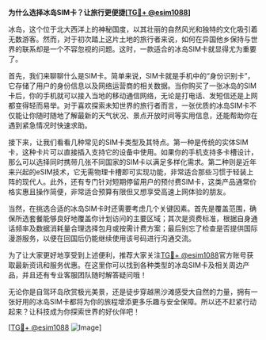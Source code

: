 **为什么选择冰岛SIM卡？让旅行更便捷[[TG💪+ @esim1088](https://t.me/s/esim1088)]**

冰岛，这个位于北大西洋上的神秘国度，以其壮丽的自然风光和独特的文化吸引着无数游客。然而，对于初次踏上这片土地的旅行者来说，如何在异国他乡保持与世界的联系却是一个不容忽视的问题。这时，一款适合的冰岛SIM卡就显得尤为重要了。

首先，我们来聊聊什么是SIM卡。简单来说，SIM卡就是手机中的“身份识别卡”，它存储了用户的身份信息以及网络运营商的相关数据。当你购买了一张冰岛的SIM卡后，你的手机就可以接入当地的移动通信网络，无论是打电话、发短信还是上网都变得轻而易举。对于喜欢探索未知世界的旅行者而言，一张优质的冰岛SIM卡不仅能让你随时随地了解最新的天气状况、景点开放时间等实用信息，还能帮助你在遇到紧急情况时快速求助。

接下来，让我们看看几种常见的SIM卡类型及其特点。第一种是传统的实体SIM卡，这种卡片可以直接插入支持它的设备中使用。如果你的手机支持多卡槽设计，那么可以选择同时携带几张不同国家的SIM卡以满足多样化需求。第二种则是近年来兴起的eSIM技术，它无需物理卡槽即可实现功能，非常适合那些习惯于轻装上阵的现代人。此外，还有专门针对短期停留用户的预付费SIM卡，这类产品通常价格实惠且操作简便，非常适合预算有限但又想享受高速上网体验的朋友。

当然，在挑选合适的冰岛SIM卡时还需要考虑几个关键因素。首先是覆盖范围，确保所选套餐能够良好地覆盖你计划访问的主要区域；其次是资费标准，根据自身通话频率及数据消耗量合理选择包月或按需计费方案；最后别忘了检查是否提供国际漫游服务，以便在回国后仍能继续使用该号码进行沟通交流。

为了让大家更好地享受到上述便利，推荐大家关注[TG💪+ @esim1088](https://t.me/s/esim1088)官方账号获取最新资讯和服务优惠。在这里你可以找到各种类型的冰岛SIM卡及相关周边产品，并且还有专业客服团队随时解答疑问哦！

无论你是自驾环岛欣赏极光美景，还是徒步穿越黑沙滩感受大自然的力量，拥有一张好用的冰岛SIM卡都将为你的旅程增添更多乐趣与安全保障。所以还不赶紧行动起来？让科技成为你探索世界的好伙伴吧！

[[TG💪+ @esim1088](https://t.me/s/esim1088) ![Image](https://i.postimg.cc/4NQfJmqS/Snipaste-2025-05-13-00-14-12.png)]